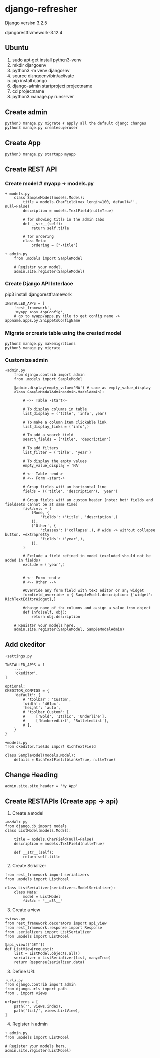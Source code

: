 # django-refresher

Django version 3.2.5

djangorestframework-3.12.4

## Ubuntu

1. sudo apt-get install python3-venv
2. mkdir djangoenv
3. python3 -m venv djangoenv
4. source djangoenv/bin/activate
5. pip install django
6. django-admin startproject projectname
7. cd projectname
8. python3 manage.py runserver

## Create admin

```
python3 manage.py migrate # apply all the default django changes
python3 manage.py createsuperuser
```

## Create App

`python3 manage.py startapp myapp`

## Create REST API

### Create model # myapp -> models.py

```
+ models.py
    class SampleModel(models.Model):
        title = models.CharField(max_length=100, default='', null=False)
        description = models.TextField(null=True)

        # for showing title in the admin tabs
        def __str__(self):
            return self.title

        # for ordering
        class Meta:
            ordering = ["-title"]

+ admin.py
    from .models import SampleModel

    # Register your model.
    admin.site.register(SampleModel)
```

### Create Django API Interface

pip3 install djangorestframework

```
INSTALLED_APPS = [
    'rest_framework',
    'myapp.apps.AppConfig',
    # go to myapp/apps.py file to get config name -> appname.apps.py.SnippetsConfigName
```

### Migrate or create table using the created model

```
python3 manage.py makemigrations
python3 manage.py migrate
```

### Customize admin

```
+admin.py
    from django.contrib import admin
    from .models import SampleModel

    @admin.display(empty_value='NA') # same as empty_value_display
    class SampleModalAdmin(admin.ModelAdmin):

        # <-- Table -start->

        # To display columns in table
        list_display = ('title', 'info', year)

        # To make a column item clickable link
        list_display_links = ('info',)

        # To add a search field
        search_fields = ['title', 'description']

        # To add filters
        list_filter = ('title', 'year')

        # To display the empty values
        empty_value_display = 'NA'

        # <-- Table -end->
        # <-- Form -start->

        # Group fields with an horizontal line
        fields = (('title', 'description'), 'year')

        # Group fields with an custom header (note: both fields and fieldsets cannot be at same time)
        fieldsets = (
            (None, {
                'fields': ('title', 'description',)
            }),
            ('Other', {
                'classes': ('collapse',), # wide -> without collapse button. +extrapretty
                'fields': ('year',),
            }),
        )

        # Exclude a field defined in model (excluded should not be added in fields)
        exclude = ('year',)


        # <-- Form -end->
        # <-- Other -->

        #Override any form field with text editor or any widget
        formfield_overrides = { SampleModel.description: {'widget': RichTextEditorWidget},}

        #change name of the columns and assign a value from object
        def info(self, obj):
            return obj.description

    # Register your models here.
    admin.site.register(SampleModel, SampleModalAdmin)
```

## Add ckeditor

```
+settings.py

INSTALLED_APPS = [
    ....
    'ckeditor',
]

optional:
CKEDITOR_CONFIGS = {
    'default': {
        # 'toolbar': 'Custom',
        'width': '461px',
        'height': 'auto',
        # 'toolbar_Custom': [
        #     ['Bold', 'Italic', 'Underline'],
        #     ['NumberedList', 'BulletedList'],
        # ],
    }
}

+models.py
from ckeditor.fields import RichTextField

class SampleModel(models.Model):
    details = RichTextField(blank=True, null=True)
```

## Change Heading

```
admin.site.site_header = 'My App'
```

## Create RESTAPIs (Create app -> api)

1. Create a model

```
+models.py
from django.db import models
class ListModel(models.Model):

    title = models.CharField(null=False)
    description = models.TextField(null=True)

    def __str__(self):
        return self.title
```

2. Create Serializer

```
from rest_framework import serializers
from .models import ListModel

class ListSerializer(serializers.ModelSerializer):
    class Meta:
        model = ListModel
        fields = "__all__"
```

3. Create a view

```
+views.py
from rest_framework.decorators import api_view
from rest_framework.response import Response
from .serializers import ListSerializer
from .models import ListModel

@api_view(['GET'])
def ListView(request):
    list = ListModel.objects.all()
    serializer = ListSerializer(list, many=True)
    return Response(serializer.data)
```

3. Define URL

```
+urls.py
from django.contrib import admin
from django.urls import path
from . import views

urlpatterns = [
    path('', views.index),
    path('list/', views.ListView),
]
```

4. Register in admin

```
+ admin.py
from .models import ListModel

# Register your models here.
admin.site.register(ListModel)
```
